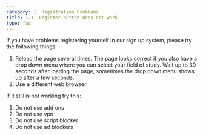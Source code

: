 ```yaml
---
category: 1. Registration Problems
title: 1.1. Register button does not work
type: faq
---
```

If you have problems registering yourself in our sign up system, please try the following things:

1. Reload the page several times. The page looks correct if you also have a drop down menu where you can select your field of study. Wait up to 30 seconds after loading the page, sometimes the drop down menu shows up after a few seconds.
2. Use a different web browser



If it still is not working try this:

1. Do not use add ons
2. Do not use vpn
3. Do not use script blocker
4. Do not use ad blockers
